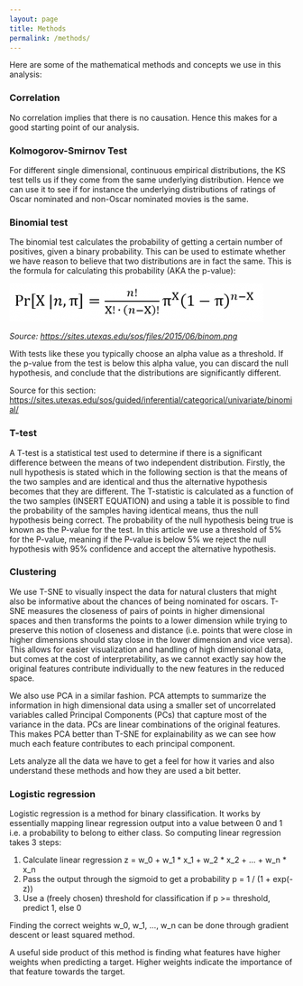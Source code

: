 ```yaml
---
layout: page
title: Methods
permalink: /methods/
---
```




Here are some of the mathematical methods and concepts we use in this analysis:

<h3 id="correlation" style="font-weight:bold;">Correlation</h3>
No correlation implies that there is no causation. Hence this makes for a good starting point of our analysis.

<h3 id="kolmogorov-smirnov" style="font-weight:bold;">Kolmogorov-Smirnov Test</h3>
For different single dimensional, continuous empirical distributions, the KS test tells us if they come from the same underlying distribution. 
Hence we can use it to see if for instance the underlying distributions of ratings of Oscar nominated and non-Oscar nominated movies is the same.

<h3 id="binomial-test" style="font-weight:bold;">Binomial test</h3>

The binomial test calculates the probability of getting a certain number of positives, given a binary probability. This can be used to estimate whether we have reason to believe that two distributions are in fact the same. This is the formula for calculating this probability (AKA the p-value):

![image](images/binom-test.png)

*Source: <a href="https://sites.utexas.edu/sos/files/2015/06/binom.png">https://sites.utexas.edu/sos/files/2015/06/binom.png</a>*

With tests like these you typically choose an alpha value as a threshold. If the p-value from the test is below this alpha value, you can discard the null hypothesis, and conclude that the distributions are significantly different.

Source for this section: <a href="https://sites.utexas.edu/sos/guided/inferential/categorical/univariate/binomial/">https://sites.utexas.edu/sos/guided/inferential/categorical/univariate/binomial/</a>



<h3 id="t-test" style="font-weight:bold;">T-test</h3>

A T-test is a statistical test used to determine if there is a significant difference between the means of two independent distribution. 
Firstly, the null hypothesis is stated which in the following section is that the means of the two samples and are identical and thus the alternative
hypothesis becomes that they are different. The T-statistic is calculated as a function of the two samples (INSERT EQUATION) and using a table it is possible
to find the probability of the samples having identical means, thus the null hypothesis being correct. The probability of the null hypothesis being true is known as
the P-value for the test. In this article we use a threshold of 5% for the P-value, meaning if the P-value is below 5% we reject the null hypothesis with 95% confidence
and accept the alternative hypothesis. 



<h3 id="clustering" style="font-weight:bold;">Clustering</h3>

We use T-SNE to visually inspect the data for natural clusters that might also be informative about the chances of being nominated for oscars. T-SNE measures the closeness of pairs of points in higher dimensional spaces and then transforms the points to a lower dimension while trying to preserve this notion of closeness and distance  (i.e. points that were close in higher dimensions should stay close in the lower dimension and vice versa). This allows for easier visualization and handling of high dimensional data, but comes at the cost of interpretability, as we cannot exactly say how the original features contribute individually to the new features in the reduced space.

We also use PCA in a similar fashion. PCA attempts to summarize the information in high dimensional data using a smaller set of uncorrelated variables called Principal Components (PCs) that capture most of the variance in the data. PCs are linear combinations of the original features. This makes PCA better than T-SNE for explainability as we can see how much each feature contributes to each principal component.

Lets analyze all the data we have to get a feel for how it varies and also understand these methods and how they are used a bit better. 



<h3 id="logistic-regression" style="font-weight:bold;">Logistic regression</h3>

Logistic regression is a method for binary classification. It works by essentially mapping linear regression output into a value between 0 and 1 i.e. a probability to belong to either class. So computing linear regression takes 3 steps:
1. Calculate linear regression
z = w_0 + w_1 * x_1 + w_2 * x_2 + ... + w_n * x_n
2. Pass the output through the sigmoid to get a probability
p = 1 / (1 + exp(-z))
3. Use a (freely chosen) threshold for classification
if p >= threshold, predict 1, else 0

Finding the correct weights w_0, w_1, ..., w_n can be done through gradient descent or least squared method.

A useful side product of this method is finding what features have higher weights when predicting a target. Higher weights indicate the importance of that feature towards the target.


